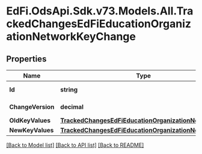 # EdFi.OdsApi.Sdk.v73.Models.All.TrackedChangesEdFiEducationOrganizationNetworkKeyChange

## Properties

Name | Type | Description | Notes
------------ | ------------- | ------------- | -------------
**Id** | **string** | Resource identifier | [optional] 
**ChangeVersion** | **decimal** | Change version | [optional] 
**OldKeyValues** | [**TrackedChangesEdFiEducationOrganizationNetworkKey**](TrackedChangesEdFiEducationOrganizationNetworkKey.md) |  | [optional] 
**NewKeyValues** | [**TrackedChangesEdFiEducationOrganizationNetworkKey**](TrackedChangesEdFiEducationOrganizationNetworkKey.md) |  | [optional] 

[[Back to Model list]](../../README.md#documentation-for-models) [[Back to API list]](../../README.md#documentation-for-api-endpoints) [[Back to README]](../../README.md)

